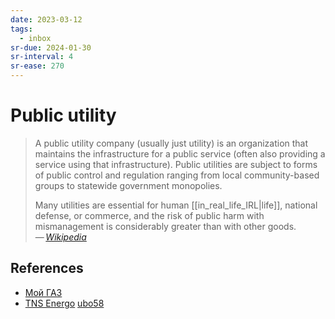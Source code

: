 ```yaml
---
date: 2023-03-12
tags:
  - inbox
sr-due: 2024-01-30
sr-interval: 4
sr-ease: 270
---
```


# Public utility

> A public utility company (usually just utility) is an organization that
> maintains the infrastructure for a public service (often also providing a
> service using that infrastructure). Public utilities are subject to forms of
> public control and regulation ranging from local community-based groups to
> statewide government monopolies.
>
> Many utilities are essential for human [[in_real_life_IRL|life]], national
> defense, or commerce, and the risk of public harm with mismanagement is
> considerably greater than with other goods.\
> — <cite>[Wikipedia](https://en.wikipedia.org/wiki/Public_utility)</cite>

## References

- [Мой ГАЗ](https://xn--80afnfom.xn--80ahmohdapg.xn--80asehdb/)
- [TNS Energo](https://penza.tns-e.ru/population/) [ubo58](https://lk.ubo58.ru/)
